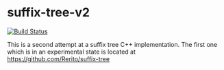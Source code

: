 # suffix-tree-v2

[![Build Status](https://travis-ci.org/Rerito/suffix-tree-v2.svg?branch=master)](https://travis-ci.org/Rerito/suffix-tree-v2)

This is a second attempt at a suffix tree C++ implementation.
The first one which is in an experimental state is located at https://github.com/Rerito/suffix-tree


